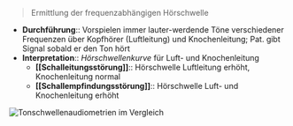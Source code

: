 
> Ermittlung der frequenzabhängigen Hörschwelle

- **Durchführung**:: Vorspielen immer lauter-werdende Töne verschiedener Frequenzen über Kopfhörer (Luftleitung) und Knochenleitung; Pat. gibt Signal sobald er den Ton hört
- **Interpretation**:: *Hörschwellenkurve* für Luft- und Knochenleitung
	- **[[Schalleitungsstörung]]**:: Hörschwelle Luftleitung erhöht, Knochenleitung normal
	- **[[Schallempfindungsstörung]]**:: Hörschwelle Luft- und Knochenleitung erhöht


![Tonschwellenaudiometrien im Vergleich](https://media-de.amboss.com/media/thumbs/big_5444da802b72d.jpg)

